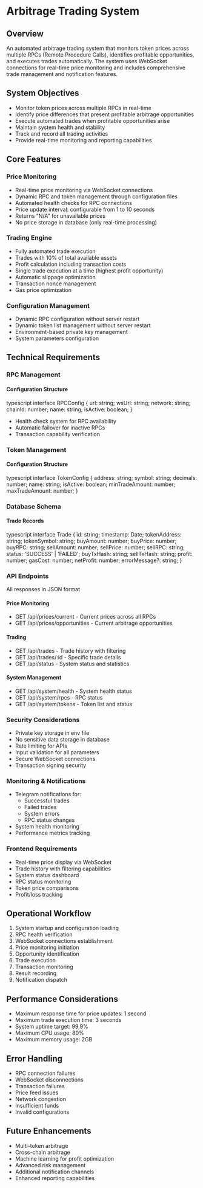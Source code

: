 # Arbitrage Trading System

## Overview
An automated arbitrage trading system that monitors token prices across multiple RPCs (Remote Procedure Calls), identifies profitable opportunities, and executes trades automatically. The system uses WebSocket connections for real-time price monitoring and includes comprehensive trade management and notification features.

## System Objectives
- Monitor token prices across multiple RPCs in real-time
- Identify price differences that present profitable arbitrage opportunities
- Execute automated trades when profitable opportunities arise
- Maintain system health and stability
- Track and record all trading activities
- Provide real-time monitoring and reporting capabilities

## Core Features

### Price Monitoring
- Real-time price monitoring via WebSocket connections
- Dynamic RPC and token management through configuration files
- Automated health checks for RPC connections
- Price update interval: configurable from 1 to 10 seconds
- Returns "N/A" for unavailable prices
- No price storage in database (only real-time processing)

### Trading Engine
- Fully automated trade execution
- Trades with 10% of total available assets
- Profit calculation including transaction costs
- Single trade execution at a time (highest profit opportunity)
- Automatic slippage optimization
- Transaction nonce management
- Gas price optimization

### Configuration Management
- Dynamic RPC configuration without server restart
- Dynamic token list management without server restart
- Environment-based private key management
- System parameters configuration

## Technical Requirements

### RPC Management
#### Configuration Structure
typescript
interface RPCConfig {
url: string;
wsUrl: string;
network: string;
chainId: number;
name: string;
isActive: boolean;
}
- Health check system for RPC availability
- Automatic failover for inactive RPCs
- Transaction capability verification

### Token Management
#### Configuration Structure
typescript
interface TokenConfig {
address: string;
symbol: string;
decimals: number;
name: string;
isActive: boolean;
minTradeAmount: number;
maxTradeAmount: number;
}

### Database Schema
#### Trade Records
typescript
interface Trade {
id: string;
timestamp: Date;
tokenAddress: string;
tokenSymbol: string;
buyAmount: number;
buyPrice: number;
buyRPC: string;
sellAmount: number;
sellPrice: number;
sellRPC: string;
status: 'SUCCESS' | 'FAILED';
buyTxHash: string;
sellTxHash: string;
profit: number;
gasCost: number;
netProfit: number;
errorMessage?: string;
}
### API Endpoints
All responses in JSON format

#### Price Monitoring
- GET /api/prices/current - Current prices across all RPCs
- GET /api/prices/opportunities - Current arbitrage opportunities

#### Trading
- GET /api/trades - Trade history with filtering
- GET /api/trades/:id - Specific trade details
- GET /api/status - System status and statistics

#### System Management
- GET /api/system/health - System health status
- GET /api/system/rpcs - RPC status
- GET /api/system/tokens - Token list and status

### Security Considerations
- Private key storage in env file
- No sensitive data storage in database
- Rate limiting for APIs
- Input validation for all parameters
- Secure WebSocket connections
- Transaction signing security

### Monitoring & Notifications
- Telegram notifications for:
  - Successful trades
  - Failed trades
  - System errors
  - RPC status changes
- System health monitoring
- Performance metrics tracking

### Frontend Requirements
- Real-time price display via WebSocket
- Trade history with filtering capabilities
- System status dashboard
- RPC status monitoring
- Token price comparisons
- Profit/loss tracking

## Operational Workflow
1. System startup and configuration loading
2. RPC health verification
3. WebSocket connections establishment
4. Price monitoring initiation
5. Opportunity identification
6. Trade execution
7. Transaction monitoring
8. Result recording
9. Notification dispatch

## Performance Considerations
- Maximum response time for price updates: 1 second
- Maximum trade execution time: 3 seconds
- System uptime target: 99.9%
- Maximum CPU usage: 80%
- Maximum memory usage: 2GB

## Error Handling
- RPC connection failures
- WebSocket disconnections
- Transaction failures
- Price feed issues
- Network congestion
- Insufficient funds
- Invalid configurations

## Future Enhancements
- Multi-token arbitrage
- Cross-chain arbitrage
- Machine learning for profit optimization
- Advanced risk management
- Additional notification channels
- Enhanced reporting capabilities
